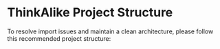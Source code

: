 # ThinkAlike Project Structure

To resolve import issues and maintain a clean architecture, please follow this recommended project structure:

